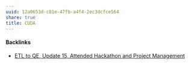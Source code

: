 ```yaml
---
uuid: 12a0653d-c01e-47fb-a4f4-2ec3dcfce564
share: true
title: CUDA
---
```

#### Backlinks

* [ETL to QE, Update 15, Attended Hackathon and Project Management](/9949cc79-681a-4ec8-a963-538958be3ec1)